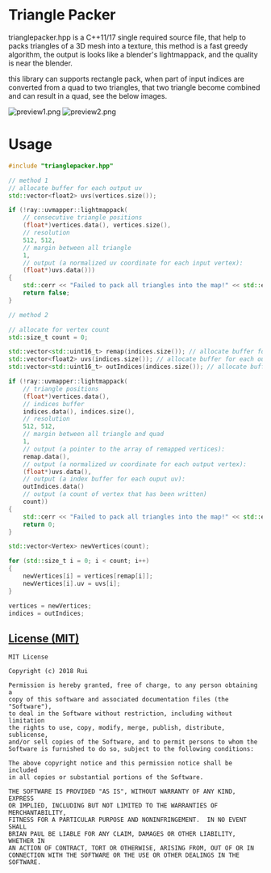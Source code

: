 # Triangle Packer
trianglepacker.hpp is a C++11/17 single required source file, that help to packs triangles of a 3D mesh into a texture, 
this method is a fast greedy algorithm, the output is looks like a blender's lightmappack, and the quality is near the blender.

this library can supports rectangle pack, when part of input indices are converted from a quad to two triangles, 
that two triangle become combined and can result in a quad, see the below images.


![preview1.png](https://github.com/ray-cast/trianglepacker/raw/master/preview1.png)
![preview2.png](https://github.com/ray-cast/trianglepacker/raw/master/preview2.png)

# Usage
```c++
#include "trianglepacker.hpp"

// method 1
// allocate buffer for each output uv
std::vector<float2> uvs(vertices.size());

if (!ray::uvmapper::lightmappack(
    // consecutive triangle positions
    (float*)vertices.data(), vertices.size(), 
    // resolution
    512, 512, 
    // margin between all triangle
    1, 
    // output (a normalized uv coordinate for each input vertex):
    (float*)uvs.data()))
{
    std::cerr << "Failed to pack all triangles into the map!" << std::endl;
    return false;
}

// method 2

// allocate for vertex count
std::size_t count = 0;

std::vector<std::uint16_t> remap(indices.size()); // allocate buffer for each vertex index
std::vector<float2> uvs(indices.size()); // allocate buffer for each output uv
std::vector<std::uint16_t> outIndices(indices.size()); // allocate buffer for each output uv

if (!ray::uvmapper::lightmappack(
    // triangle positions
    (float*)vertices.data(),
    // indices buffer
    indices.data(), indices.size(), 
    // resolution
    512, 512, 
    // margin between all triangle and quad
    1, 
    // output (a pointer to the array of remapped vertices):
    remap.data(), 
    // output (a normalized uv coordinate for each output vertex):
    (float*)uvs.data(),
    // output (a index buffer for each ouput uv):
    outIndices.data()
    // output (a count of vertex that has been written)
    count))
{
    std::cerr << "Failed to pack all triangles into the map!" << std::endl;
    return 0;
}

std::vector<Vertex> newVertices(count);

for (std::size_t i = 0; i < count; i++)
{
    newVertices[i] = vertices[remap[i]];
    newVertices[i].uv = uvs[i];
}

vertices = newVertices;
indices = outIndices;
```

[License (MIT)](https://raw.githubusercontent.com/ray-cast/trianglepacker/master/LICENSE.txt)
-------------------------------------------------------------------------------
    MIT License

    Copyright (c) 2018 Rui

	Permission is hereby granted, free of charge, to any person obtaining a
	copy of this software and associated documentation files (the "Software"),
	to deal in the Software without restriction, including without limitation
	the rights to use, copy, modify, merge, publish, distribute, sublicense,
	and/or sell copies of the Software, and to permit persons to whom the
	Software is furnished to do so, subject to the following conditions:

	The above copyright notice and this permission notice shall be included
	in all copies or substantial portions of the Software.

	THE SOFTWARE IS PROVIDED "AS IS", WITHOUT WARRANTY OF ANY KIND, EXPRESS
	OR IMPLIED, INCLUDING BUT NOT LIMITED TO THE WARRANTIES OF MERCHANTABILITY,
	FITNESS FOR A PARTICULAR PURPOSE AND NONINFRINGEMENT.  IN NO EVENT SHALL
	BRIAN PAUL BE LIABLE FOR ANY CLAIM, DAMAGES OR OTHER LIABILITY, WHETHER IN
	AN ACTION OF CONTRACT, TORT OR OTHERWISE, ARISING FROM, OUT OF OR IN
	CONNECTION WITH THE SOFTWARE OR THE USE OR OTHER DEALINGS IN THE SOFTWARE.
